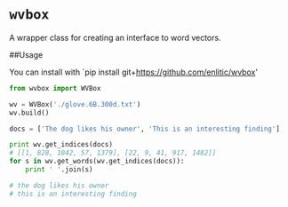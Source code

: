 # `wvbox`
A wrapper class for creating an interface to word vectors.


##Usage

You can install with `pip install git+https://github.com/enlitic/wvbox'

```python
from wvbox import WVBox

wv = WVBox('./glove.6B.300d.txt')
wv.build()

docs = ['The dog likes his owner', 'This is an interesting finding']

print wv.get_indices(docs)
# [[1, 828, 1042, 57, 1379], [22, 9, 41, 917, 1482]]
for s in wv.get_words(wv.get_indices(docs)):
	print ' '.join(s)

# the dog likes his owner
# this is an interesting finding
```
